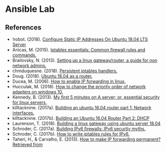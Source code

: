 # Ansible Lab

## References

- !robot.  (2018).  [Configure Static IP Addresses On Ubuntu 18.04 LTS Server](https://websiteforstudents.com/configure-static-ip-addresses-on-ubuntu-18-04-beta/)
- Anicas, M. (2015). [Iptables essentials: Common firewall rules and commands.](https://www.digitalocean.com/community/tutorials/iptables-essentials-common-firewall-rules-and-commands)
- Brailovsky, N. (2013). [Setting up a linux gateway/router, a guide for non network admins.](https://monoinfinito.wordpress.com/series/setting-up-a-linux-gatewayrouter-a-guide-for-non-network-admins/)
- chmduquesne. (2018). [Persistent iptables handlers.](https://github.com/chmduquesne/ansible-iptables-persistent/blob/master/handlers/main.yml)
- Doug. (2018). [Ubuntu 18.04 as a router.](https://askubuntu.com/questions/1050816/ubuntu-18-04-as-a-router)
- Ducea, M. (2006). [How to enable IP forwarding in linux.](http://www.ducea.com/2006/08/01/how-to-enable-ip-forwarding-in-linux/)
- Hucculak, M. (2018). [How to change the priority order of network adapters on windows 10.](https://www.windowscentral.com/how-change-priority-order-network-adapters-windows-10)
- Kennedy, B. (2013). [My first 5 minutes on A server; or, essential security for linux servers.](https://plusbryan.com/my-first-5-minutes-on-a-server-or-essential-security-for-linux-servers)
- killtacknine. (2017a). [Building an ubuntu 16.04 router part 1: Network interfaces.](https://killtacknine.com/building-an-ubuntu-16-04-router-part-1-network-interfaces/)
- killtacknine. (2017b). [Building an Ubuntu 16.04 Router Part 2: DHCP](https://killtacknine.com/building-an-ubuntu-16-04-router-part-2-dhcp/)
- Laurenson, T. (2018). [Building a linux gateway using ubuntu server 18.04](https://www.thomaslaurenson.com/blog/2018/07/05/building-a-ubuntu-linux-gateway/)
- Schroder, C. (2017a). [Building IPv6 firewalls: IPv6 security myths.](https://www.linux.com/learn/intro-to-linux/2017/7/building-ipv6-firewalls-ipv6-security-myths)
- Schroder, C. (2017b). [How to write iptables rules for IPv6.](https://www.linux.com/learn/intro-to-linux/2017/8/iptables-rules-ipv6)
- Taheri, H., & Carvalho, E. (2013). [How to make IP forwarding permanent? Retrieved from ](https://askubuntu.com/questions/311053/how-to-make-ip-forwarding-permanent)